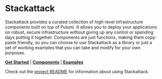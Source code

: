 # Stackattack

Stackattack provides a curated collection of high-level infrastructure components built on top of Pulumi. It allows you to deploy your applications on robust, secure infrastructure without giving up any control or spending days putting it together. Components are just functions, making them copy-paste friendly, so you can choose to use Stackattack as a library or just a set of working examples that you can take and modify for your own purposes.

**[Get Started](https://stackattack.camfeenstra.com/getting-started/quick-start/)** | **[Components](https://stackattack.camfeenstra.com/components)** | **[Examples](https://github.com/cfeenstra67/stackattack/tree/main/examples)**

Check out the [project README](../../README.md) for information  about using Stackattack.
